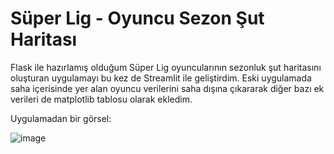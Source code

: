 # Süper Lig - Oyuncu Sezon Şut Haritası

Flask ile hazırlamış olduğum Süper Lig oyuncularının sezonluk şut haritasını oluşturan uygulamayı bu kez de Streamlit ile geliştirdim. Eski uygulamada saha içerisinde yer alan oyuncu verilerini saha dışına çıkararak diğer bazı ek verileri de matplotlib tablosu olarak ekledim. 

Uygulamadan bir görsel:

![image](https://github.com/user-attachments/assets/baf72f04-f019-49b5-900c-c738e712414a)
